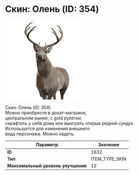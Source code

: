 # Скин: Олень (ID: 354)

![Item Image](../img/1632.webp?raw=true)

Скин: Олень (ID: 354)<br>Можно приобрести в донат-магазине,<br>центральном рынке, с gold рулетки,<br>скрафтить у себя дома или выиграть открыв редкий сундук.<br>Используется для изменения внешнего<br>вида персонажа. Можно надеть.


| Параметр | Значение |
|----------|----------|
| **ID** | 1632 |
| **Тип** | ITEM_TYPE_SKIN |
| **Максимальный уровень улучшения** | 12 |

